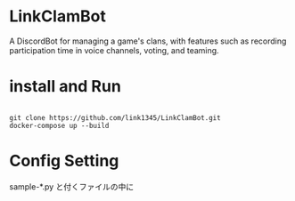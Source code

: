 # LinkClamBot
A DiscordBot for managing a game's clans, with features such as recording participation time in voice channels, voting, and teaming.

# install and Run

```

git clone https://github.com/link1345/LinkClamBot.git
docker-compose up --build

```

# Config Setting

sample-*.py と付くファイルの中に
